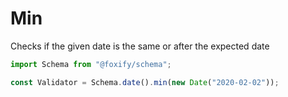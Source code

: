 # Min

Checks if the given date is the same or after the expected date

```typescript
import Schema from "@foxify/schema";

const Validator = Schema.date().min(new Date("2020-02-02"));
```

